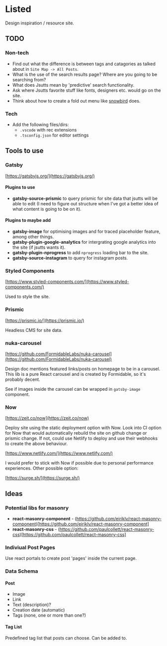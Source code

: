 # Listed

Design inspiration / resource site.

## TODO

### Non-tech

- Find out what the difference is between tags and catagories as talked about in
  `Site Map -> All Posts`.
- What is the use of the search results page? Where are you going to be
  searching from?
- What does Jsutts mean by 'predictive' search functionality.
- Ask where Jsutts favorite stuff like fonts, designers etc. would go on the
  site.
- Think about how to create a fold out menu like
  [snowbird](https://www.snowbird.com/) does.

### Tech

- Add the following files/dirs:
  - `.vscode` with rec extensions
  - `.tsconfig.json` for editor settings

## Tools to use

### Gatsby

[https://gatsbyjs.org/](https://gatsbyjs.org/)

#### Plugins to use

- **gatsby-source-prismic** to query prismic for site data that jsutts will be
  able to edit (I need to figure out structure when I've got a better idea of
  what content is going to be on it).

#### Plugins to maybe add

- **gatsby-image** for optimising images and for traced placeholder feature,
  among other things.
- **gatsby-plugin-google-analytics** for intergrating google analytics into the
  site (if jsutts wants it).
- **gatsby-plugin-nprogress** to add `nprogress` loading bar to the site.
- **gatsby-source-instagram** to query for instagram posts.

### Styled Components

[https://www.styled-components.com/](https://www.styled-components.com/)

Used to style the site.

### Prismic

[https://prismic.io/](https://prismic.io/)

Headless CMS for site data.

### nuka-carousel

[https://github.com/FormidableLabs/nuka-carousel](https://github.com/FormidableLabs/nuka-carousel)

Design doc mentions featured links/posts on homepage to be in a carousel. This
lib is a pure React carousel and is created by Formidable, so it's probably
decent.

See if images inside the carousel can be wrapped in `gatsby-image` component.

### Now

[https://zeit.co/now](https://zeit.co/now)

Deploy site using the static deployment option with Now. Look into CI option for
Now that would automatically rebuild the site on github change or prismic
change. If not, could use Netlify to deploy and use their webhooks to create the
above behaviour.

[https://www.netlify.com/](https://www.netlify.com/)

I would prefer to stick with Now if possible due to personal performance
experiences. Other possible option:

[https://surge.sh/](https://surge.sh/)

## Ideas

### Potential libs for masonry

- **react-masonry-component** -
  (https://github.com/eiriklv/react-masonry-component)[https://github.com/eiriklv/react-masonry-component]
- **react-masonry-css** -
  (https://github.com/paulcollett/react-masonry-css)[https://github.com/paulcollett/react-masonry-css]

### Indiviual Post Pages

Use react portals to create post 'pages' inside the current page.

### Data Schema

#### Post

- Image
- Link
- Text (description)?
- Creation date (automatic)
- Tags (none, one or more than one?)

#### Tag List

Predefined tag list that posts can choose. Can be added to.
